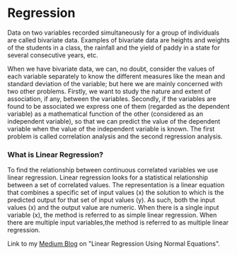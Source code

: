 # Regression
Data on two variables recorded simultaneously for a group of individuals are called bivariate data. Examples of bivariate data are heights and weights of the students in a class, the rainfall and the yield of paddy in a state for several consecutive years, etc.

When we have bivariate data, we can, no doubt, consider the values of each variable separately to know the different measures like the mean and standard deviation of the variable; but here we are mainly concerned with two other problems.
Firstly, we want to study the nature and extent of association, if any, between the variables. Secondly, if the variables are found to be associated we express one of them (regarded as the dependent variable) as a mathematical function of the other (considered as an independent variable), so that we can predict the value of the dependent variable when the value of the independent variable is known. The first problem is called correlation analysis and the second regression analysis. 

### What is Linear Regression?
To find the relationship between continuous correlated variables we use linear regression. Linear regression looks for a statistical  relationship between a set of correlated values. The representation is a linear equation that combines a specific set of input values (x) the solution to which is the predicted output for that set of input values (y). As such, both the input values (x) and the output value are numeric. When there is a single input variable (x), the method is referred to as simple linear regression. When there are multiple input variables,the method is referred to as multiple linear regression.

Link to my [Medium Blog](https://medium.com/p/3c972cb77c74/edit) on "Linear Regression Using Normal Equations".




